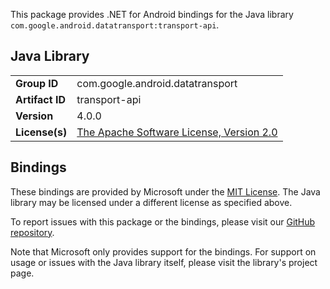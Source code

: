 This package provides .NET for Android bindings for the Java library `com.google.android.datatransport:transport-api`.

## Java Library

| | |
|-|-|
| **Group ID** | com.google.android.datatransport |
| **Artifact ID** | transport-api |
| **Version** | 4.0.0 |
| **License(s)** | [The Apache Software License, Version 2.0](http://www.apache.org/licenses/LICENSE-2.0.txt) |

## Bindings

These bindings are provided by Microsoft under the [MIT License](https://opensource.org/licenses/MIT). The Java
library may be licensed under a different license as specified above.

To report issues with this package or the bindings, please visit our [GitHub repository](https://aka.ms/android-libraries).

Note that Microsoft only provides support for the bindings. For support on
usage or issues with the Java library itself, please visit the library's project page.
